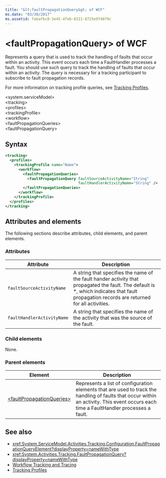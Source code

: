 ```yaml
---
title: "&lt;faultPropagationQuery&gt; of WCF"
ms.date: "03/30/2017"
ms.assetid: fabafbc8-3e45-4feb-8321-0725e9f4079c
---
```

# &lt;faultPropagationQuery&gt; of WCF

Represents a query that is used to track the handling of faults that occur within an activity.  This event occurs each time a FaultHandler processes a fault. You should use such query to track the handling of faults that occur within an activity. The query is necessary for a  tracking participant to subscribe to fault propagation records.  
  
For more information on tracking profile queries, see [Tracking Profiles](../../../../../docs/framework/windows-workflow-foundation/tracking-profiles.md).  
  
\<system.serviceModel>  
\<tracking>  
\<profiles>  
\<trackingProfile>  
\<workflow>  
\<faultPropagationQueries>  
\<faultPropagationQuery>  
  
## Syntax  
  
```xml  
<tracking>
  <profiles>
    <trackingProfile name="Name">
      <workflow>
        <faultPropagationQueries>
          <faultPropagationQuery faultSourceActivityName="String"
                                 faultHandlerActivityName="String" />
        </faultPropagationQueries>
      </workflow>
    </trackingProfile>
  </profiles>
</tracking>
```  
  
## Attributes and elements

The following sections describe attributes, child elements, and parent elements.

### Attributes  
  
|Attribute|Description|  
|---------------|-----------------|  
|`faultSourceActivityName`|A string that specifies the name of the fault hander activity that propagated the fault. The default is \*, which indicates that fault propagation records are returned for all activities.|  
|`faultHandlerActivityName`|A string that specifies the name of the activity that was the source of the fault.|  
  
### Child elements

None.
  
### Parent elements  
  
|Element|Description|  
|-------------|-----------------|  
|[\<faultPropagationQueries>](faultpropagationqueries-of-wcf.md)|Represents a list of configuration elements that are used to track the handling of faults that occur within an activity.  This event occurs each time a FaultHandler processes a fault.|
  
## See also  
 
- <xref:System.ServiceModel.Activities.Tracking.Configuration.FaultPropagationQueryElement?displayProperty=nameWithType>
- <xref:System.Activities.Tracking.FaultPropagationQuery?displayProperty=nameWithType>
- [Workflow Tracking and Tracing](../../../../../docs/framework/windows-workflow-foundation/workflow-tracking-and-tracing.md)
- [Tracking Profiles](../../../../../docs/framework/windows-workflow-foundation/tracking-profiles.md)
